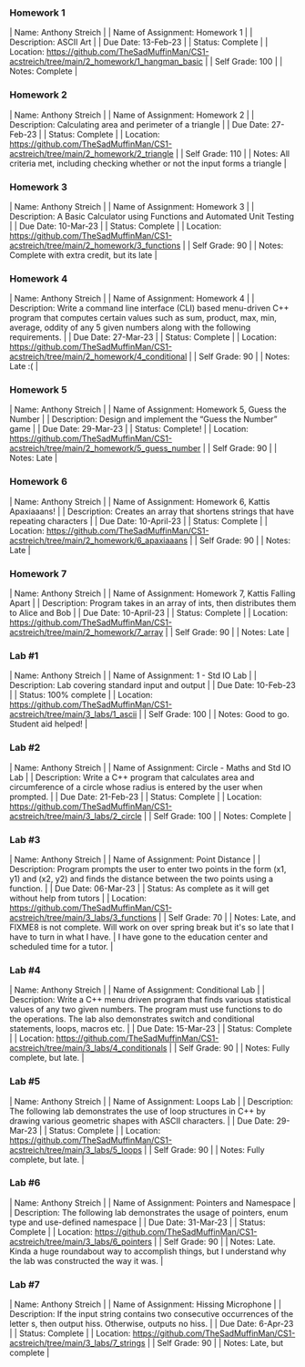 ### Homework 1
| Name: Anthony Streich |
| Name of Assignment: Homework 1 |
| Description: ASCII Art |
| Due Date: 13-Feb-23 |
| Status: Complete |
| Location: https://github.com/TheSadMuffinMan/CS1-acstreich/tree/main/2_homework/1_hangman_basic |
| Self Grade: 100 |
| Notes: Complete |

### Homework 2
| Name: Anthony Streich |
| Name of Assignment: Homework 2 |
| Description: Calculating area and perimeter of a triangle |
| Due Date: 27-Feb-23 |
| Status: Complete |
| Location: https://github.com/TheSadMuffinMan/CS1-acstreich/tree/main/2_homework/2_triangle |
| Self Grade: 110 |
| Notes: All criteria met, including checking whether or not the input forms a triangle |

### Homework 3
| Name: Anthony Streich |
| Name of Assignment: Homework 3 |
| Description: A Basic Calculator using Functions and Automated Unit Testing |
| Due Date: 10-Mar-23 |
| Status: Complete |
| Location: https://github.com/TheSadMuffinMan/CS1-acstreich/tree/main/2_homework/3_functions |
| Self Grade: 90 |
| Notes: Complete with extra credit, but its late |

### Homework 4
| Name: Anthony Streich |
| Name of Assignment: Homework 4 |
| Description: Write a command line interface (CLI) based menu-driven C++ program that computes certain values such as sum, product, max, min, average, oddity of any 5 given numbers along with the following requirements. |
| Due Date: 27-Mar-23 |
| Status: Complete |
| Location: https://github.com/TheSadMuffinMan/CS1-acstreich/tree/main/2_homework/4_conditional |
| Self Grade: 90 |
| Notes: Late :( |

### Homework 5
| Name: Anthony Streich |
| Name of Assignment: Homework 5, Guess the Number |
| Description: Design and implement the “Guess the Number” game |
| Due Date: 29-Mar-23 |
| Status: Complete! |
| Location: https://github.com/TheSadMuffinMan/CS1-acstreich/tree/main/2_homework/5_guess_number |
| Self Grade: 90 |
| Notes: Late |

### Homework 6
| Name: Anthony Streich |
| Name of Assignment: Homework 6, Kattis Apaxiaaans! |
| Description: Creates an array that shortens strings that have repeating characters |
| Due Date: 10-April-23 |
| Status: Complete |
| Location: https://github.com/TheSadMuffinMan/CS1-acstreich/tree/main/2_homework/6_apaxiaaans |
| Self Grade: 90 |
| Notes: Late |

### Homework 7
| Name: Anthony Streich |
| Name of Assignment: Homework 7, Kattis Falling Apart |
| Description: Program takes in an array of ints, then distributes them to Alice and Bob |
| Due Date: 10-April-23 |
| Status: Complete |
| Location: https://github.com/TheSadMuffinMan/CS1-acstreich/tree/main/2_homework/7_array |
| Self Grade: 90 |
| Notes: Late |


### Lab #1
| Name: Anthony Streich |
| Name of Assignment: 1 - Std IO Lab |
| Description: Lab covering standard input and output |
| Due Date: 10-Feb-23 |
| Status: 100% complete |
| Location: https://github.com/TheSadMuffinMan/CS1-acstreich/tree/main/3_labs/1_ascii |
| Self Grade: 100 |
| Notes: Good to go. Student aid helped! |

### Lab #2
| Name: Anthony Streich |
| Name of Assignment: Circle - Maths and Std IO Lab |
| Description: Write a C++ program that calculates area and circumference of a circle whose radius is entered by the user when prompted. |
| Due Date: 21-Feb-23 |
| Status: Complete |
| Location: https://github.com/TheSadMuffinMan/CS1-acstreich/tree/main/3_labs/2_circle |
| Self Grade: 100 |
| Notes: Complete |

### Lab #3
| Name: Anthony Streich |
| Name of Assignment: Point Distance |
| Description: Program prompts the user to enter two points in the form (x1, y1) and (x2, y2) and finds the distance between the two points using a function. |
| Due Date: 06-Mar-23 |
| Status: As complete as it will get without help from tutors |
| Location: https://github.com/TheSadMuffinMan/CS1-acstreich/tree/main/3_labs/3_functions |
| Self Grade: 70 |
| Notes: Late, and FIXME8 is not complete. Will work on over spring break but it's so late that I have to turn in what I have.
| I have gone to the education center and scheduled time for a tutor. |

### Lab #4
| Name: Anthony Streich |
| Name of Assignment: Conditional Lab |
| Description: Write a C++ menu driven program that finds various statistical values of any two given numbers. The program must use functions to do the operations. The lab also demonstrates switch and conditional statements, loops, macros etc. |
| Due Date: 15-Mar-23 |
| Status: Complete |
| Location: https://github.com/TheSadMuffinMan/CS1-acstreich/tree/main/3_labs/4_conditionals |
| Self Grade: 90 |
| Notes: Fully complete, but late. |

### Lab #5
| Name: Anthony Streich |
| Name of Assignment: Loops Lab |
| Description: The following lab demonstrates the use of loop structures in C++ by drawing various geometric shapes with ASCII characters. |
| Due Date: 29-Mar-23 |
| Status: Complete |
| Location: https://github.com/TheSadMuffinMan/CS1-acstreich/tree/main/3_labs/5_loops |
| Self Grade: 90 |
| Notes: Fully complete, but late. |

### Lab #6
| Name: Anthony Streich |
| Name of Assignment: Pointers and Namespace |
| Description: The following lab demonstrates the usage of pointers, enum type and use-defined namespace |
| Due Date: 31-Mar-23 |
| Status: Complete |
| Location: https://github.com/TheSadMuffinMan/CS1-acstreich/tree/main/3_labs/6_pointers |
| Self Grade: 90 |
| Notes: Late. Kinda a huge roundabout way to accomplish things, but I understand why the lab was constructed the way it was. |

### Lab #7
| Name: Anthony Streich |
| Name of Assignment: Hissing Microphone |
| Description: If the input string contains two consecutive occurrences of the letter s, then output hiss. Otherwise, outputs no hiss. |
| Due Date: 6-Apr-23 |
| Status: Complete |
| Location: https://github.com/TheSadMuffinMan/CS1-acstreich/tree/main/3_labs/7_strings |
| Self Grade: 90 |
| Notes: Late, but complete |